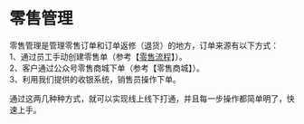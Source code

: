 # 零售管理

零售管理是管理零售订单和订单返修（退货）的地方，订单来源有以下方式：  
1、通过员工手动创建零售单（参考【[零售流程](/shang-pin-guan-li/ling-shou/ling-shou-liu-cheng.md)】）。  
2、客户通过公众号零售商城下单（参考【零售商城】）。  
3、利用我们提供的收银系统，销售员操作下单。

通过这两几种种方式，就可以实现线上线下打通，并且每一步操作都简单明了，快速上手。

